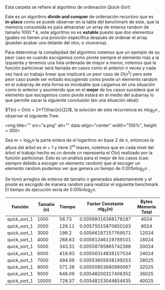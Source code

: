 Esta carpeta se refiere al algoritmo de ordenación *Quick-Sort*:

Este es un algoritmo **divide and conquer** de ordenación recursivo que es **in-place** como se puede observar en la tabla del benchmark de este, que la memoria consumida es para almacenar un array de enteros random de tamaño $1000*k$, este algoritmo no es **estable** puesto que dos elementos iguales no tienen una posición específica después de ordenar el array (pueden acabar uno delante del otro, o viceversa).

Para determinar la complejidad del algoritmo notemos  que un ejemplo  de su peor caso es cuando escogemos como pivote siempre el elemento más a la izquierda y tenemos una lista ordenada de mayor a menor, notemos que la función particionar será llamada  en casos como el anterior $n$ veces y cada vez hará un trabajo linear que implicará un peor caso de $O(n^2)$ pero este peor caso puede ser evitado escogiendo como pivote un elemento random en el subarray de esta forma es imrobable que caigamos en una situación como lo anterior y asumiendo que en el **mejor** de los casos sucederá que el elemento que escogemos como pivote estará en el medio del subarray lo que permite sacar la siguiente conclusión (en una situación ideal):

$T(n) = O(n) + 2*T(\frac{n}{2})$, la solución de esta recurrencia es $n\log_2{n}$ , observar el siguiente Tree: 

<img title="" src="a.png" alt="" data-align="center" width="100%", height = 300>

Sea $m =\log_2{n}$ la parte entera de el logaritmo en base $2$ de $n$, entonces la altura del  árbol es $m+1$ y tiene $2^m$ leaves, notemos que en cada nivel del árbol el trabajo hecho es $cn$ donde $cn$ representa el $O(n)$ realizado por la función particionar. Esto es un análisis para el mejor de los casos (casi siempre debido a escoger un elemento random) que al escoger un elemento random podemos ver que genera un tiempo de $0.005 n\log_2{n}$ .

Se tomó arreglos de enteros de tamaño $n$ generados aleatoriamente y el pivote es escogido de manera random para realizar el siguiente benchmark. El tiempo de ejecución sería de $0.005 n\log_2{n}$.

| Función      | Tamaño (n) | Tiempo | Factor Constante $n\lg_2(n)$ | Bytes Memoria Total |
|:------------:| ---------- | ------ | ---------------------------- |:-------------------:|
| quick_sort_1 | 1000       | 58.73  | 0.00589316388178187          | 4024                |
| quick_sort_1 | 2000       | 126.11 | 0.00575015870850163          | 8024                |
| quick_sort_1 | 3000       | 196.2  | 0.00566197157769571          | 12024               |
| quick_sort_1 | 4000       | 268.63 | 0.00561246119789101          | 16024               |
| quick_sort_1 | 5000       | 343.31 | 0.00558785865742388          | 20024               |
| quick_sort_1 | 6000       | 418.93 | 0.00556314838157534          | 24024               |
| quick_sort_1 | 7000       | 494.99 | 0.00553605938199253          | 28025               |
| quick_sort_1 | 8000       | 571.38 | 0.00550853680980097          | 32025               |
| quick_sort_1 | 9000       | 648.09 | 0.00548200317406352          | 36025               |
| quick_sort_1 | 10000      | 728.37 | 0.00548153044854435          | 40025               |

